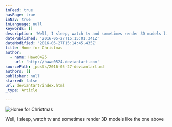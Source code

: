 ```yaml
---
inFeed: true
hasPage: true
inNav: true
inLanguage: null
keywords: []
description: 'Well, I sleep, watch tv and sometimes render 3D models like the one above'
datePublished: '2016-05-27T15:15:01.341Z'
dateModified: '2016-05-27T15:14:45.435Z'
title: Home for Christmas
author:
  - name: Hawo0425
    url: 'http://hawo0524.deviantart.com'
sourcePath: _posts/2016-05-27-deviantart.md
authors: []
publisher: null
starred: false
url: deviantart/index.html
_type: Article

---
```

![Home for Christmas](https://the-grid-user-content.s3-us-west-2.amazonaws.com/4015758a-6cd3-40bf-8f6a-7fcacac437a9.jpg)

Well, I sleep, watch tv and sometimes render 3D models like the one above